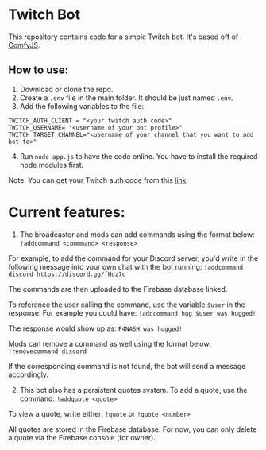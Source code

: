 # Twitch Bot

This repository contains code for a simple Twitch bot. It's based off of [ComfyJS](https://github.com/instafluff/ComfyJS).

## How to use:
1. Download or clone the repo.
2. Create a `.env` file in the main folder. It should be just named `.env`.
3. Add the following variables to the file:
```
TWITCH_AUTH_CLIENT = "<your twitch auth code>"
TWITCH_USERNAME= "<username of your bot profile>"
TWITCH_TARGET_CHANNEL="<username of your channel that you want to add bot to>"
```
4. Run `node app.js` to have the code online. You have to install the required node modules first.

Note: You can get your Twitch auth code from this [link](https://twitchapps.com/tmi/).

# Current features:
1. The broadcaster and mods can add commands using the format below:
`!addcommand <commmand> <response>`

For example, to add the command for your Discord server, you'd write in the following message into your own chat with the bot running:
`!addcommand discord https://discord.gg/fHuz7c`

The commands are then uploaded to the Firebase database linked.

To reference the user calling the command, use the variable `$user` in the response. For example you could have:
`!addcommand hug $user was hugged!`

The response would show up as:
`P4NASH was hugged!`

Mods can remove a command as well using the format below:
`!removecommand discord`

If the corresponding command is not found, the bot will send a message accordingly.


2. This bot also has a persistent quotes system. To add a quote, use the command:
`!addquote <quote>`

To view a quote, write either:
`!quote` or `!quote <number>`


All quotes are stored in the Firebase database. For now, you can only delete a quote via the Firebase console (for owner).

